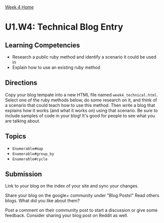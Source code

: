 [Week 4 Home](./)

# U1.W4: Technical Blog Entry

## Learning Competencies
- Research a public ruby method and identify a scenario it could be used in
- Explain how to use an existing ruby method


## Directions
Copy your blog tempate into a new HTML file named `week4_technical.html`. 
Select one of the ruby methods below, do some research on it, and think of a scenario that could teach how to use this method. Then write a blog that explains how it works (and what it works on) using that scenario. Be sure to include samples of code in your blog! It's good for people to see what you are talking about. 

## Topics
- `Enumerable#map`
- `Enumerable#group_by`
- `Enumerable#cycle`



## Submission
Link to your blog on the index of your site and sync your changes. 

Share your blog on the google+ community under "Blog Posts!" Read others blogs. What did you like about them? 

Post a comment on their community post to start a discussion or give some feedback.  Consider sharing your blog post on Reddit as well.

